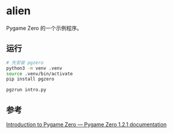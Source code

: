 # alien

Pygame Zero 的一个示例程序。

## 运行

```sh
# 先安装 pgzero
python3 -m venv .venv
source .venv/bin/activate
pip install pgzero

pgzrun intro.py
```

## 参考

[Introduction to Pygame Zero — Pygame Zero 1.2.1 documentation](https://pygame-zero.readthedocs.io/en/stable/introduction.html)

